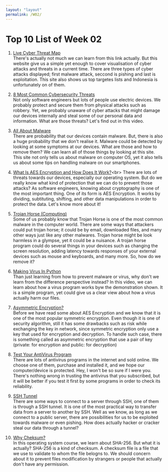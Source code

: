 ```yaml
---
layout: "layout"
permalink: /W02/
---
```


# Top 10 List of Week 02

1. [Live Cyber Threat Map](https://threatmap.checkpoint.com/)<br>
   There's actually not much we can learn from this link actually. But this website give us a simple yet enough to cover visualisation of cyber attacks and threats in a current time. There are three types of cyber attacks displayed; first malware attack, seccond is pishing and last is exploitation. This site also shows us top targetes lists and Indonesia is unfortunately on of them.

2. [8 Most Common Cybersecurity Threats](https://youtu.be/Dk-ZqQ-bfy4)<br>
   Not only software engineers but lots of people use electric devices. We probably protect and secure them from physical attacks such as robbery. Yet, we probably unaware of cyber attacks that might damage our devices internally and steal some of our personal data and information. What are those threats? Let's find out in this video.

3. [All About Malware](https://www.malwarebytes.com/malware/#what-is-the-history-of-malware)<br>
   There are probability that our devices contain malware. But, there is also a huge probability that we don't realise it. Malware could be detected by looking at some symptoms at our devices. What are those and how to remove them? We can learn all of those things by looking at this site. This site not only tells us about malware on computer OS, yet it also tells us about some tips on handling malware on our smartphones.

4. [What Is AES Encryption and How Does It Work?](https://cybernews.com/resources/what-is-aes-encryption/#:~:text=How%20does%20AES%20encryption%20work?%201%20Dividing%20data,round%20key.%20...%208%20Rinse%20and%20repeat.)<br>
   There are lots of threats towards our devices, especially our operating system. But do we really know what kind of protection that we can do to prevent those attacks? As software engineers, knowing about cryptography is one of the most important thing. One of its form is AES Encryption. It works by dividing, subtituting, shifting, and other data manipulations in order to protect the data. Let's know more about it!

5. [Trojan Horse (Computing)](https://searchsecurity.techtarget.com/definition/Trojan-horse)<br>
   Some of us probably know that Trojan Horse is one of the most common malware in the computer world. There are some ways that attackers could put trojan horse; it could be by email, downloaded files, and many other ways just like any other malwares. Trojan horse might be look harmless in a glympse, yet it could be a nuisance. A trojan horse program could do several things in your devices such as changing the screen resolution, adding latency towards responses of your external devices such as mouse and keyboards, and many more. So, how do we remove it?

6. [Making Virus In Python](https://youtu.be/M538iAJB_2c)<br>
   Than just learning from how to prevent malware or virus, why don't we learn from the difference perspective instead? In this video, we can learn about how a virus program works byw the demonstration shown. It is a simple program, yet could give us a clear view about how a virus actually harm our files.

7. [Asymmetric Encryption?](https://www.educba.com/asymmetric-encryption/)<br>
   Before we have read some about AES Encryption and we know that it is one of the most popular symmetric encryption. Even though it is one of security algorithm, still it has some drawbacks such as risk while exchanging the key in network, since symmetric encryption only use a key that used for encryption and decryption. To handle such case, there is something called as asymmetric encryption that use a pair of key (private: for encryption and public: for decryption) 

8. [Test Your AntiVirus Program](https://www.malwarefox.com/test-antivirus/)<br>
   There are lots of antivirus programs in the internet and sold online. We choose one of them, purchase and installed it, and we hope our computer/device is protected. Hey, I won't be so sure if I were you. There's nothing wrong in trusting the antivirus that you subscribed, but it will be better if you test it first by some programs in order to check its reliability.

9. [SSH Tunnel](https://www.ssh.com/ssh/tunneling/)<br>
   There are some ways to connect to a server through SSH, one of them is through a SSH tunnel. It is one of the most practical way to transfer data from a server to another by SSH. Well as we know, as long as we connect to a public server, there are possibilities for us to be exploited towards malware or even pishing. How does actually hacker or cracker steal our data through a tunnel?

10. [Why Cheksum?](https://www.howtogeek.com/363735/what-is-a-checksum-and-why-should-you-care/)<br>
    In this operating system course, we learn about SHA-256. But what it is actually? SHA-256 is a kind of checksum. A checksum file is a file that we use to validate to whom the file belogns to. We should concern about it to prevent files modification by strangers or people that actually don't have any permission.
